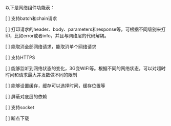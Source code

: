 以下是网络组件功能表：

[ ] 支持batch和chain请求

[ ] 打印请求的header、body、parameters和response等，可根据不同级别来打印，比如error或者info，并且与网络层的代码解耦。

[ ] 能取消全部网络请求，能取消单个网络请求

[ ] 支持HTTPS

[ ] 能够监听到网络状态的变化，3G变WIFI等。根据不同的网络状态，可以对超时时间和请求最大并发数做不同的限制

[ ] 能够设置缓存，缓存可以选择时间，缓存位置等

[ ] 屏蔽对底层的依赖

[ ] 支持socket

[ ] 断点下载

